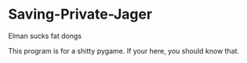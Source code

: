 # Saving-Private-Jager
Elman sucks fat dongs

This program is for a shitty pygame. If your here, you should know that.
